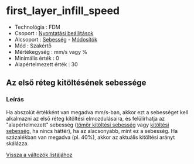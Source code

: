 # first\_layer\_infill\_speed

* Technológia : FDM
* Csoport : [Nyomtatási beállítások](../../../konfig/print_settings)
* Alcsoport : [Sebesség](../../../konfig/print_settings#sebesség) - [Módosítók](first_layer_infill_speed.md)
* Mód : Szakértő
* Mértékegység : mm/s vagy %
* Minimális érték :  0
* Alapértelmezett érték : 30

## Az első réteg kitöltésének sebessége

### Leírás

Ha abszolút értékként van megadva mm/s-ban, akkor ezt a sebességet kell alkalmazni az első réteg kitöltési elmozdulásaira, és felülírhatja az "alapértelmezett" sebesség \([tömör kitöltési sebesség](solid_infill_speed.md) vagy [kitöltési sebesség](infill_speed.md), ha nincs háttér\), ha az alacsonyabb, mint ez a sebesség. Ha százalékban van megadva \(pl. 40%\), akkor az aktuális kitöltési arányt skálázza.

[Vissza a változók listájához](../../variable_list)


